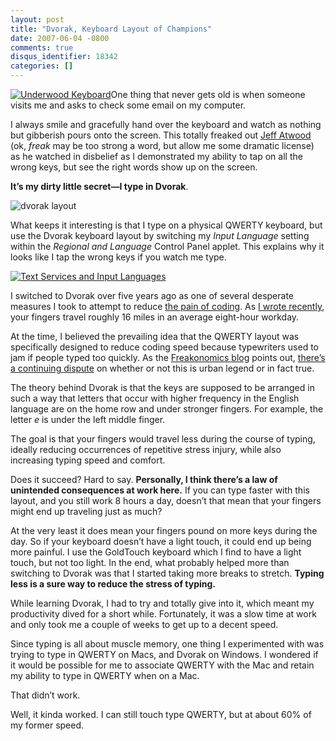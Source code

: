 ```yaml
---
layout: post
title: "Dvorak, Keyboard Layout of Champions"
date: 2007-06-04 -0800
comments: true
disqus_identifier: 18342
categories: []
---
```

[![Underwood
Keyboard](http://haacked.com/images/haacked_com/WindowsLiveWriter/DvorakKeyboardLayoutofChampions_14E86/UnderwoodKeyboard_thumb.jpg)](http://haacked.com/images/haacked_com/WindowsLiveWriter/DvorakKeyboardLayoutofChampions_14E86/UnderwoodKeyboard.jpg "Underwood Keyboard")One
thing that never gets old is when someone visits me and asks to
check some email on my computer.

I always smile and gracefully hand over the keyboard and watch as
nothing but gibberish pours onto the screen. This totally freaked out
[Jeff Atwood](http://codinghorror.com/blog/ "CodingHorror Blog") (ok,
*freak* may be too strong a word, but allow me some dramatic license) as
he watched in disbelief as I demonstrated my ability to tap on all the
wrong keys, but see the right words show up on the screen.

**It’s my dirty little secret—I type in Dvorak**.

![dvorak
layout](http://haacked.com/images/haacked_com/WindowsLiveWriter/DvorakKeyboardLayoutofChampions_14E86/dvorak_1.png)

What keeps it interesting is that I type on a physical QWERTY keyboard,
but use the Dvorak keyboard layout by switching my *Input Language*
setting within the *Regional and Language* Control Panel applet. This
explains why it looks like I tap the wrong keys if you watch me type.

[![Text Services and Input
Languages](http://haacked.com/images/haacked_com/WindowsLiveWriter/DvorakKeyboardLayoutofChampions_14E86/Text%20Services%20and%20Input%20Languages_thumb.png)](http://haacked.com/images/haacked_com/WindowsLiveWriter/DvorakKeyboardLayoutofChampions_14E86/Text%20Services%20and%20Input%20Languages.png)

I switched to Dvorak over five years ago as one of several desperate
measures I took to attempt to reduce [the pain of
coding](http://haacked.com/archive/2004/06/10/The-Real-Pain-Of-Software-Development-1.aspx "The Real Pain of Software Development").
As [I wrote
recently](http://haacked.com/archive/2007/05/15/sabatoge-due-to-pain.-developers-take-ergonomics-seriously.aspx "Sabotage Due To Pain. Developers, Take Ergonomics Seriously"),
your fingers travel roughly 16 miles in an average eight-hour workday.

At the time, I believed the prevailing idea that the QWERTY layout was
specifically designed to reduce coding speed because typewriters used to
jam if people typed too quickly. As the [Freakonomics
blog](http://www.freakonomics.com/blog/ "Freakonomics") points out,
[there’s a continuing
dispute](http://www.freakonomics.com/blog/2007/05/30/qwerty-vs-dvorak/ "Qwerty vs Dvorak")
on whether or not this is urban legend or in fact true.

The theory behind Dvorak is that the keys are supposed to be arranged in
such a way that letters that occur with higher frequency in the English
language are on the home row and under stronger fingers. For example,
the letter *e* is under the left middle finger.

The goal is that your fingers would travel less during the course of
typing, ideally reducing occurrences of repetitive stress injury, while
also increasing typing speed and comfort.

Does it succeed? Hard to say. **Personally, I think there’s a law of
unintended consequences at work here.** If you can type faster with this
layout, and you still work 8 hours a day, doesn’t that mean that your
fingers might end up traveling just as much?

At the very least it does mean your fingers pound on more keys during
the day. So if your keyboard doesn’t have a light touch, it could end up
being more painful. I use the GoldTouch keyboard which I find to have a
light touch, but not too light. In the end, what probably helped more
than switching to Dvorak was that I started taking more breaks to
stretch. **Typing less is a sure way to reduce the stress of typing.**

While learning Dvorak, I had to try and totally give into it, which
meant my productivity dived for a short while. Fortunately, it was a
slow time at work and only took me a couple of weeks to get up to a
decent speed.

Since typing is all about muscle memory, one thing I experimented with
was trying to type in QWERTY on Macs, and Dvorak on Windows. I wondered
if it would be possible for me to associate QWERTY with the Mac and
retain my ability to type in QWERTY when on a Mac.

That didn’t work.

Well, it kinda worked. I can still touch type QWERTY, but at about 60%
of my former speed.

